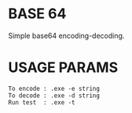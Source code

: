 
# BASE 64
Simple base64 encoding-decoding.

# USAGE PARAMS 

```
To encode : .exe -e string  
To decode : .exe -d string  
Run test  : .exe -t
```  
